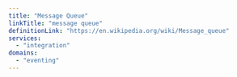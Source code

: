```yaml
---
title: "Message Queue"
linkTitle: "message queue"
definitionLink: "https://en.wikipedia.org/wiki/Message_queue"
services:
  - "integration"
domains:
  - "eventing"
---
```


